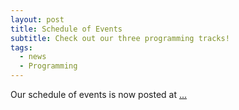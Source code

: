 ```yaml
---
layout: post
title: Schedule of Events
subtitle: Check out our three programming tracks!
tags:
  - news
  - Programming
---
```


Our schedule of events is now posted at&nbsp;[...](programming@fursquared.com.)
